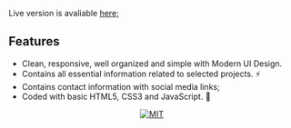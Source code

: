 Live version is avaliable [here;](https://b-husein.github.io/simplefolio/)

## Features

- Clean, responsive, well organized and simple with Modern UI Design.
- Contains all essential information related to selected projects. ⚡
- Contains contact information with social media links;
- Coded with basic HTML5, CSS3 and JavaScript. 🔨

<p align="center">
<a target="_blank" href="https://opensource.org/licenses/MIT"><img src="https://img.shields.io/badge/License-MIT-yellow.svg" alt="MIT"></a>
</p>
